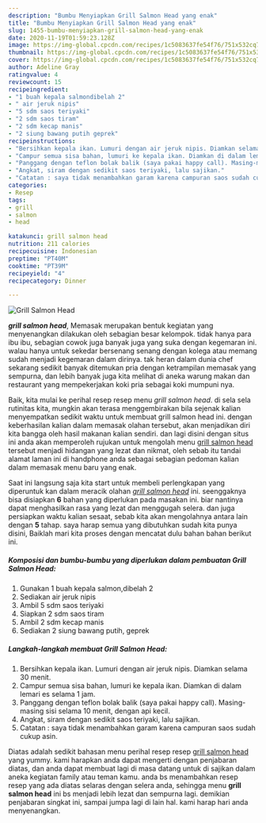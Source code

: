 ```yaml
---
description: "Bumbu Menyiapkan Grill Salmon Head yang enak"
title: "Bumbu Menyiapkan Grill Salmon Head yang enak"
slug: 1455-bumbu-menyiapkan-grill-salmon-head-yang-enak
date: 2020-11-19T01:59:23.128Z
image: https://img-global.cpcdn.com/recipes/1c5083637fe54f76/751x532cq70/grill-salmon-head-foto-resep-utama.jpg
thumbnail: https://img-global.cpcdn.com/recipes/1c5083637fe54f76/751x532cq70/grill-salmon-head-foto-resep-utama.jpg
cover: https://img-global.cpcdn.com/recipes/1c5083637fe54f76/751x532cq70/grill-salmon-head-foto-resep-utama.jpg
author: Adeline Gray
ratingvalue: 4
reviewcount: 15
recipeingredient:
- "1 buah kepala salmondibelah 2"
- " air jeruk nipis"
- "5 sdm saos teriyaki"
- "2 sdm saos tiram"
- "2 sdm kecap manis"
- "2 siung bawang putih geprek"
recipeinstructions:
- "Bersihkan kepala ikan. Lumuri dengan air jeruk nipis. Diamkan selama 30 menit."
- "Campur semua sisa bahan, lumuri ke kepala ikan. Diamkan di dalam lemari es selama 1 jam."
- "Panggang dengan teflon bolak balik (saya pakai happy call). Masing-masing sisi selama 10 menit, dengan api kecil."
- "Angkat, siram dengan sedikit saos teriyaki, lalu sajikan."
- "Catatan : saya tidak menambahkan garam karena campuran saos sudah cukup asin."
categories:
- Resep
tags:
- grill
- salmon
- head

katakunci: grill salmon head 
nutrition: 211 calories
recipecuisine: Indonesian
preptime: "PT40M"
cooktime: "PT39M"
recipeyield: "4"
recipecategory: Dinner

---
```



![Grill Salmon Head](https://img-global.cpcdn.com/recipes/1c5083637fe54f76/751x532cq70/grill-salmon-head-foto-resep-utama.jpg)

<b><i>grill salmon head</i></b>, Memasak merupakan bentuk kegiatan yang menyenangkan dilakukan oleh sebagian besar kelompok. tidak hanya para ibu ibu, sebagian cowok juga banyak juga yang suka dengan kegemaran ini. walau hanya untuk sekedar bersenang senang dengan kolega atau memang sudah menjadi kegemaran dalam dirinya. tak heran dalam dunia chef sekarang sedikit banyak ditemukan pria dengan ketrampilan memasak yang sempurna, dan lebih banyak juga kita melihat di aneka warung makan dan restaurant yang mempekerjakan koki pria sebagai koki mumpuni nya.

Baik, kita mulai ke perihal resep resep menu <i>grill salmon head</i>. di sela sela rutinitas kita, mungkin akan terasa menggembirakan bila sejenak kalian menyempatkan sedikit waktu untuk membuat grill salmon head ini. dengan keberhasilan kalian dalam memasak olahan tersebut, akan menjadikan diri kita bangga oleh hasil makanan kalian sendiri. dan lagi disini dengan situs ini anda akan memperoleh rujukan untuk mengolah menu <u>grill salmon head</u> tersebut menjadi hidangan yang lezat dan nikmat, oleh sebab itu tandai alamat laman ini di handphone anda sebagai sebagian pedoman kalian dalam memasak menu baru yang enak.




Saat ini langsung saja kita start untuk membeli perlengkapan yang diperuntuk kan dalam meracik olahan <u><i>grill salmon head</i></u> ini. seenggaknya bisa disiapkan <b>6</b> bahan yang diperlukan pada masakan ini. biar nantinya dapat menghasilkan rasa yang lezat dan menggugah selera. dan juga persiapkan waktu kalian sesaat, sebab kita akan mengolahnya antara lain dengan <b>5</b> tahap. saya harap semua yang dibutuhkan sudah kita punya disini, Baiklah mari kita proses dengan mencatat dulu bahan bahan berikut ini.

<!--inarticleads1-->

##### Komposisi dan bumbu-bumbu yang diperlukan dalam pembuatan Grill Salmon Head:

1. Gunakan 1 buah kepala salmon,dibelah 2
1. Sediakan  air jeruk nipis
1. Ambil 5 sdm saos teriyaki
1. Siapkan 2 sdm saos tiram
1. Ambil 2 sdm kecap manis
1. Sediakan 2 siung bawang putih, geprek




<!--inarticleads2-->

##### Langkah-langkah membuat Grill Salmon Head:

1. Bersihkan kepala ikan. Lumuri dengan air jeruk nipis. Diamkan selama 30 menit.
1. Campur semua sisa bahan, lumuri ke kepala ikan. Diamkan di dalam lemari es selama 1 jam.
1. Panggang dengan teflon bolak balik (saya pakai happy call). Masing-masing sisi selama 10 menit, dengan api kecil.
1. Angkat, siram dengan sedikit saos teriyaki, lalu sajikan.
1. Catatan : saya tidak menambahkan garam karena campuran saos sudah cukup asin.




Diatas adalah sedikit bahasan menu perihal resep resep <u>grill salmon head</u> yang yummy. kami harapkan anda dapat mengerti dengan penjabaran diatas, dan anda dapat membuat lagi di masa datang untuk di sajikan dalam aneka kegiatan family atau teman kamu. anda bs menambahkan resep resep yang ada diatas selaras dengan selera anda, sehingga menu <b>grill salmon head</b> ini bs menjadi lebih lezat dan sempurna lagi. demikian penjabaran singkat ini, sampai jumpa lagi di lain hal. kami harap hari anda menyenangkan.
